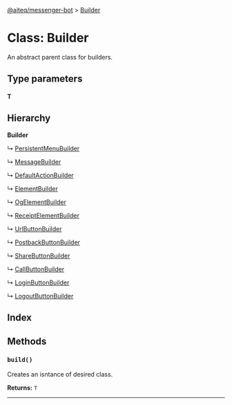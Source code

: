 [@aiteq/messenger-bot](../README.md) > [Builder](../classes/builder.md)

# Class: Builder

An abstract parent class for builders.

## Type parameters

#### T 

## Hierarchy

**Builder**

↳  [PersistentMenuBuilder](persistentmenubuilder.md)

↳  [MessageBuilder](messagebuilder.md)

↳  [DefaultActionBuilder](defaultactionbuilder.md)

↳  [ElementBuilder](elementbuilder.md)

↳  [OgElementBuilder](ogelementbuilder.md)

↳  [ReceiptElementBuilder](receiptelementbuilder.md)

↳  [UrlButtonBuilder](urlbuttonbuilder.md)

↳  [PostbackButtonBuilder](postbackbuttonbuilder.md)

↳  [ShareButtonBuilder](sharebuttonbuilder.md)

↳  [CallButtonBuilder](callbuttonbuilder.md)

↳  [LoginButtonBuilder](loginbuttonbuilder.md)

↳  [LogoutButtonBuilder](logoutbuttonbuilder.md)

## Index


## Methods
<a id="build"></a>

###  `build()`

Creates an isntance of desired class.

**Returns:** `T`
___
